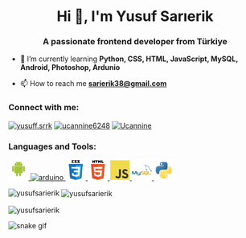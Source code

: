 <h1 align="center">Hi 👋, I'm Yusuf Sarıerik</h1>
<h3 align="center">A passionate frontend developer from Türkiye</h3>

- 🌱 I’m currently learning **Python, CSS, HTML, JavaScript, MySQL, Android, Photoshop, Ardunio**

- 📫 How to reach me **sarierik38@gmail.com**

<h3 align="left">Connect with me:</h3>
<p align="left">
<a href="https://instagram.com/yusuff.srrk" target="blank"><img align="center" src="https://raw.githubusercontent.com/rahuldkjain/github-profile-readme-generator/master/src/images/icons/Social/instagram.svg" alt="yusuff.srrk" height="30" width="40" /></a>
<a href="https://www.youtube.com/c/ucannine6248" target="blank"><img align="center" src="https://raw.githubusercontent.com/rahuldkjain/github-profile-readme-generator/master/src/images/icons/Social/youtube.svg" alt="ucannine6248" height="30" width="40" /></a>
<a href="https://discord.gg/Ucannine" target="blank"><img align="center" src="https://raw.githubusercontent.com/rahuldkjain/github-profile-readme-generator/master/src/images/icons/Social/discord.svg" alt="Ucannine" height="30" width="40" /></a>
</p>

<h3 align="left">Languages and Tools:</h3>
<p align="left"> <a href="https://developer.android.com" target="_blank" rel="noreferrer"> <img src="https://raw.githubusercontent.com/devicons/devicon/master/icons/android/android-original-wordmark.svg" alt="android" width="40" height="40"/> </a> <a href="https://www.arduino.cc/" target="_blank" rel="noreferrer"> <img src="https://cdn.worldvectorlogo.com/logos/arduino-1.svg" alt="arduino" width="40" height="40"/> </a> <a href="https://www.w3schools.com/css/" target="_blank" rel="noreferrer"> <img src="https://raw.githubusercontent.com/devicons/devicon/master/icons/css3/css3-original-wordmark.svg" alt="css3" width="40" height="40"/> </a> <a href="https://www.w3.org/html/" target="_blank" rel="noreferrer"> <img src="https://raw.githubusercontent.com/devicons/devicon/master/icons/html5/html5-original-wordmark.svg" alt="html5" width="40" height="40"/> </a> <a href="https://developer.mozilla.org/en-US/docs/Web/JavaScript" target="_blank" rel="noreferrer"> <img src="https://raw.githubusercontent.com/devicons/devicon/master/icons/javascript/javascript-original.svg" alt="javascript" width="40" height="40"/> </a> <a href="https://www.mysql.com/" target="_blank" rel="noreferrer"> <img src="https://raw.githubusercontent.com/devicons/devicon/master/icons/mysql/mysql-original-wordmark.svg" alt="mysql" width="40" height="40"/> </a> <a href="https://www.python.org" target="_blank" rel="noreferrer"> <img src="https://raw.githubusercontent.com/devicons/devicon/master/icons/python/python-original.svg" alt="python" width="40" height="40"/> </a> </p>

<p><img align="left" src="https://github-readme-stats.vercel.app/api/top-langs?username=yusufsarierik&show_icons=true&locale=en&layout=compact" alt="yusufsarierik" /></p>

<p>&nbsp;<img align="center" src="https://github-readme-stats.vercel.app/api?username=yusufsarierik&show_icons=true&locale=en" alt="yusufsarierik" /></p>

<p><img align="center" src="https://github-readme-streak-stats.herokuapp.com/?user=yusufsarierik&" alt="yusufsarierik" /></p>



![snake gif](https://github.com/yusufsarierik/yusufsarierik/blob/output/github-contribution-grid-snake.gif)
